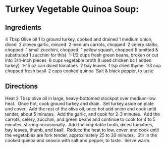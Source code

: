 # Turkey Vegetable Quinoa Soup:

## Ingredients
4 Tbsp Olive oil
1 lb ground turkey, cooked and drained
1 medium onion, diced 
2 cloves garlic, minced 
2 medium carrots, chopped 
2 celery stalks, chopped 
1 small zucchini, chopped 
1 yellow squash, chopped (I omitted & substituted 1 zucchini for this) 
1-1/2 cups fresh green beans, broken or cut into 3/4-inch pieces 
6 cups vegetable broth (I used chicken bc I added turkey) 
1-15 oz can diced tomatoes 
2 bay leaves 
1 tsp dried thyme 
1/3 cup chopped fresh basil 
2 cups cooked quinoa 
Salt & black pepper, to taste
 
## Directions
Heat 2 Tbsp olive oil in large, heavy-bottomed stockpot over medium-low heat.  Once hot, cook ground turkey and drain.  Set turkey aside on plate and cover. 
Add the rest of the olive oil, once hot add onion and cook until tender, about 5 minutes.  Add the garlic, and cook for 2-3 minutes.  Add the carrots, celery, zucchini, and green beans and continue to cook for 4 to 5 minutes, stirring occasionally. 
Add the vegetable broth, diced tomatoes, bay leaves, thumb, and basil.  Reduce the heat to low, cover, and cook until the vegetables are fork tender, approximately 25 to 30 minutes.  Stir in the cooked quinoa and season with salt and pepper, to taste.  Serve warm.
